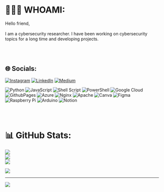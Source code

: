 # 👨🏻‍💻 WHOAMI:
Hello friend,<br><br>I am a cybersecurity researcher. I have been working on cybersecurity topics for a long time and developing projects.

<br><br>

## 🌐 Socials:
[![Instagram](https://img.shields.io/badge/Instagram-%23E4405F.svg?logo=Instagram&logoColor=white)](https://instagram.com/sefabasnak) [![LinkedIn](https://img.shields.io/badge/LinkedIn-%230077B5.svg?logo=linkedin&logoColor=white)](https://linkedin.com/in/sefabasnak) [![Medium](https://img.shields.io/badge/Medium-12100E?logo=medium&logoColor=white)](https://medium.com/@sefabasnak) 

![Python](https://img.shields.io/badge/python-3670A0?style=flat-square&logo=python&logoColor=ffdd54) ![JavaScript](https://img.shields.io/badge/javascript-%23323330.svg?style=flat-square&logo=javascript&logoColor=%23F7DF1E) ![Shell Script](https://img.shields.io/badge/shell_script-%23121011.svg?style=flat-square&logo=gnu-bash&logoColor=white) ![PowerShell](https://img.shields.io/badge/PowerShell-%235391FE.svg?style=flat-square&logo=powershell&logoColor=white) ![Google Cloud](https://img.shields.io/badge/GoogleCloud-%234285F4.svg?style=flat-square&logo=google-cloud&logoColor=white) ![GithubPages](https://img.shields.io/badge/github%20pages-121013?style=flat-square&logo=github&logoColor=white) ![Azure](https://img.shields.io/badge/azure-%230072C6.svg?style=flat-square&logo=microsoftazure&logoColor=white) ![Nginx](https://img.shields.io/badge/nginx-%23009639.svg?style=flat-square&logo=nginx&logoColor=white) ![Apache](https://img.shields.io/badge/apache-%23D42029.svg?style=flat-square&logo=apache&logoColor=white) ![Canva](https://img.shields.io/badge/Canva-%2300C4CC.svg?style=flat-square&logo=Canva&logoColor=white) ![Figma](https://img.shields.io/badge/figma-%23F24E1E.svg?style=flat-square&logo=figma&logoColor=white) ![Raspberry Pi](https://img.shields.io/badge/-RaspberryPi-C51A4A?style=flat-square&logo=Raspberry-Pi) ![Arduino](https://img.shields.io/badge/-Arduino-00979D?style=flat-square&logo=Arduino&logoColor=white) ![Notion](https://img.shields.io/badge/Notion-%23000000.svg?style=flat-square&logo=notion&logoColor=white)

<br><br>
# 📊 GitHub Stats:
![](https://github-readme-stats.vercel.app/api?username=sefabasnak&theme=tokyonight&hide_border=false&include_all_commits=false&count_private=false)<br/>
![](https://github-readme-streak-stats.herokuapp.com/?user=sefabasnak&theme=tokyonight&hide_border=false)<br/>
![](https://github-readme-stats.vercel.app/api/top-langs/?username=sefabasnak&theme=tokyonight&hide_border=false&include_all_commits=false&count_private=false&layout=compact)

![](https://quotes-github-readme.vercel.app/api?type=horizontal&theme=tokyonight)

---
[![](https://visitcount.itsvg.in/api?id=sefabasnak&icon=0&color=12)](https://visitcount.itsvg.in)

<!-- Proudly created with GPRM ( https://gprm.itsvg.in ) -->
